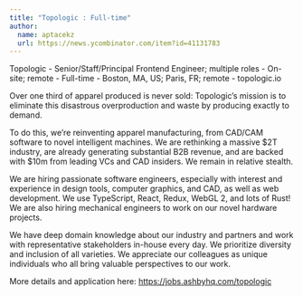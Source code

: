 ```yaml
---
title: "Topologic : Full-time"
author:
  name: aptacekz
  url: https://news.ycombinator.com/item?id=41131783
---
```

Topologic - Senior&#x2F;Staff&#x2F;Principal Frontend Engineer; multiple roles - On-site; remote - Full-time - Boston, MA, US; Paris, FR; remote - topologic.io

Over one third of apparel produced is never sold: Topologic’s mission is to eliminate this disastrous overproduction and waste by producing exactly to demand.

To do this, we’re reinventing apparel manufacturing, from CAD&#x2F;CAM software to novel intelligent machines. We are rethinking a massive $2T industry, are already generating substantial B2B revenue, and are backed with $10m from leading VCs and CAD insiders. We remain in relative stealth.

We are hiring passionate software engineers, especially with interest and experience in design tools, computer graphics, and CAD, as well as web development. We use TypeScript, React, Redux, WebGL 2, and lots of Rust! We are also hiring mechanical engineers to work on our novel hardware projects.

We have deep domain knowledge about our industry and partners and work with representative stakeholders in-house every day. We prioritize diversity and inclusion of all varieties. We appreciate our colleagues as unique individuals who all bring valuable perspectives to our work.

More details and application here: <a href="https:&#x2F;&#x2F;jobs.ashbyhq.com&#x2F;topologic">https:&#x2F;&#x2F;jobs.ashbyhq.com&#x2F;topologic</a>
